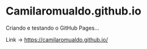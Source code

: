 # Camilaromualdo.github.io

Criando e testando o GitHub Pages...

Link -> https://camilaromualdo.github.io/
